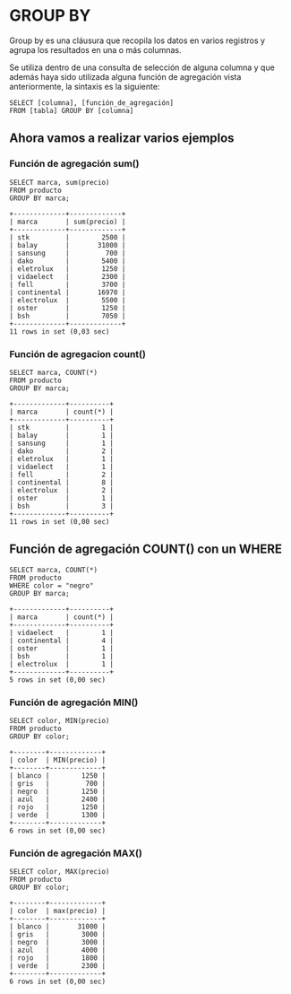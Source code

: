 # GROUP BY

Group by es una cláusura que recopila los datos en varios registros y agrupa los resultados en una o más columnas.

Se utiliza dentro de una consulta de selección de alguna columna y que además haya sido utilizada alguna función de agregación vista anteriormente, la sintaxis es la siguiente:

    SELECT [columna], [función_de_agregación]
    FROM [tabla] GROUP BY [columna]

## Ahora vamos a realizar varios ejemplos

### Función de agregación sum()

    SELECT marca, sum(precio)
    FROM producto
    GROUP BY marca;

    +-------------+-------------+
    | marca       | sum(precio) |
    +-------------+-------------+
    | stk         |        2500 |
    | balay       |       31000 |
    | sansung     |         700 |
    | dako        |        5400 |
    | eletrolux   |        1250 |
    | vidaelect   |        2300 |
    | fell        |        3700 |
    | continental |       16970 |
    | electrolux  |        5500 |
    | oster       |        1250 |
    | bsh         |        7050 |
    +-------------+-------------+
    11 rows in set (0,03 sec)

### Función de agregacion count()

    SELECT marca, COUNT(*)
    FROM producto
    GROUP BY marca;

    +-------------+----------+
    | marca       | count(*) |
    +-------------+----------+
    | stk         |        1 |
    | balay       |        1 |
    | sansung     |        1 |
    | dako        |        2 |
    | eletrolux   |        1 |
    | vidaelect   |        1 |
    | fell        |        2 |
    | continental |        8 |
    | electrolux  |        2 |
    | oster       |        1 |
    | bsh         |        3 |
    +-------------+----------+
    11 rows in set (0,00 sec)

## Función de agregación COUNT() con un WHERE

    SELECT marca, COUNT(*)
    FROM producto
    WHERE color = "negro"
    GROUP BY marca;

    +-------------+----------+
    | marca       | count(*) |
    +-------------+----------+
    | vidaelect   |        1 |
    | continental |        4 |
    | oster       |        1 |
    | bsh         |        1 |
    | electrolux  |        1 |
    +-------------+----------+
    5 rows in set (0,00 sec)

### Función de agregación MIN()

    SELECT color, MIN(precio)
    FROM producto
    GROUP BY color;

    +--------+-------------+
    | color  | MIN(precio) |
    +--------+-------------+
    | blanco |        1250 |
    | gris   |         700 |
    | negro  |        1250 |
    | azul   |        2400 |
    | rojo   |        1250 |
    | verde  |        1300 |
    +--------+-------------+
    6 rows in set (0,00 sec)

### Función de agregación MAX()

    SELECT color, MAX(precio)
    FROM producto
    GROUP BY color;

    +--------+-------------+
    | color  | max(precio) |
    +--------+-------------+
    | blanco |       31000 |
    | gris   |        3000 |
    | negro  |        3000 |
    | azul   |        4000 |
    | rojo   |        1800 |
    | verde  |        2300 |
    +--------+-------------+
    6 rows in set (0,00 sec)
